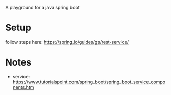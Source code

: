 A playground for a java spring boot

# Setup
follow steps here: https://spring.io/guides/gs/rest-service/


# Notes
- service: https://www.tutorialspoint.com/spring_boot/spring_boot_service_components.htm